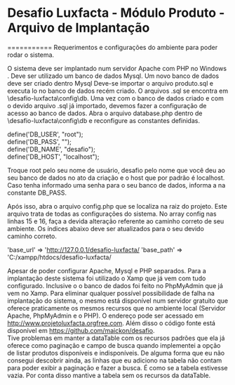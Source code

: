 # Desafio Luxfacta - Módulo Produto - Arquivo de Implantação
===========
Requerimentos e configurações do ambiente para poder rodar o sistema.

O sistema deve ser implantado num servidor Apache com PHP no Windows .
Deve ser utilizado um banco de dados Mysql.
Um novo banco de dados deve ser criado dentro Mysql
Deve-se importar o arquivo produto.sql e executa lo no banco de dados recém criado. O arquivos .sql se encontra em \desafio-luxfacta\config\db.
Uma vez com o banco de dados criado e com o devido arquivo .sql já importado, devemos fazer a configuração de acesso ao banco de dados. Abra o arquivo database.php dentro de \desafio-luxfacta\config\db e reconfigure as constantes definidas.

define('DB_USER', "root");		
define('DB_PASS', "");	  		
define('DB_NAME', "desafio"); 	
define('DB_HOST', "localhost");

Troque root pelo seu nome de usuário, desafio pelo nome que você deu ao seu banco de dados no ato da criação e o host que por padrão é localhost. Caso tenha informado uma senha para o seu banco de dados, informa a na constante DB_PASS.
   
Após isso, abra o arquivo config.php que se localiza na raiz do projeto. Este arquivo trata de todas as configurações do sistema. No array config nas linhas 15 e 16, faça a devida alteração referente ao caminho correto de seu ambiente. Os índices abaixo deve ser atualizados para o seu devido caminho correto.

'base_url'		=> 'http://127.0.0.1/desafio-luxfacta/
'base_path'		=> 'C:/xampp/htdocs/desafio-luxfacta/

Apesar de poder configurar Apache, Mysql e PHP separados. Para a implantação deste sistema foi utilizado o Xamp que já vem com tudo configurado. Inclusive o o banco de dados foi feito no PhpMyAdmin que já vem no Xamp.
Para eliminar qualquer possível possibilidade de falha na implantação do sistema, o mesmo está disponível num servidor gratuito que oferece praticamente os mesmos recursos que no ambiente local (Servidor Apache, PhpMyAdmin e o PHP). O endereço pode ser acessado em http://www.projetoluxfacta.orgfree.com. Além disso o código fonte está disponível em https://github.com/maickon/desafio.   
Tive problemas em manter a dataTable com os recursos padrões que ela já oferece como paginação e campo de busca quando implementei a opção de listar produtos disponíveis e indisponíveis. De alguma forma que eu não consegui descobrir ainda, as linhas que eu adiciono na tabela não contam para poder exibir a paginação e fazer a busca. É como se a tabela estivesse vazia. Por conta disso mantive a tabela sem os recursos da dataTable.

    	
